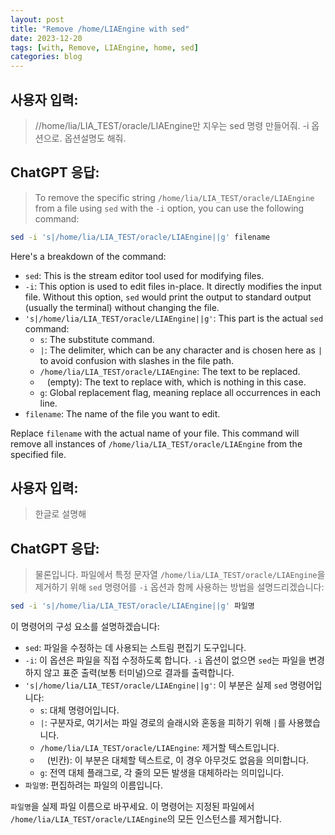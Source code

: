 ```yaml
---
layout: post
title: "Remove /home/LIAEngine with sed"
date: 2023-12-20
tags: [with, Remove, LIAEngine, home, sed]
categories: blog
---
```


## 사용자 입력:
> //home/lia/LIA_TEST/oracle/LIAEngine만 지우는 sed 명령 만들어줘. -i 옵션으로. 옵션설명도 해줘.

## ChatGPT 응답:
> To remove the specific string `/home/lia/LIA_TEST/oracle/LIAEngine` from a file using `sed` with the `-i` option, you can use the following command:

```bash
sed -i 's|/home/lia/LIA_TEST/oracle/LIAEngine||g' filename
```

Here's a breakdown of the command:

- `sed`: This is the stream editor tool used for modifying files.
- `-i`: This option is used to edit files in-place. It directly modifies the input file. Without this option, `sed` would print the output to standard output (usually the terminal) without changing the file.
- `'s|/home/lia/LIA_TEST/oracle/LIAEngine||g'`: This part is the actual `sed` command:
    - `s`: The substitute command.
    - `|`: The delimiter, which can be any character and is chosen here as `|` to avoid confusion with slashes in the file path.
    - `/home/lia/LIA_TEST/oracle/LIAEngine`: The text to be replaced.
    - ` ` (empty): The text to replace with, which is nothing in this case.
    - `g`: Global replacement flag, meaning replace all occurrences in each line.
- `filename`: The name of the file you want to edit.

Replace `filename` with the actual name of your file. This command will remove all instances of `/home/lia/LIA_TEST/oracle/LIAEngine` from the specified file.

## 사용자 입력:
> 한글로 설명해

## ChatGPT 응답:
> 물론입니다. 파일에서 특정 문자열 `/home/lia/LIA_TEST/oracle/LIAEngine`을 제거하기 위해 `sed` 명령어를 `-i` 옵션과 함께 사용하는 방법을 설명드리겠습니다:

```bash
sed -i 's|/home/lia/LIA_TEST/oracle/LIAEngine||g' 파일명
```

이 명령어의 구성 요소를 설명하겠습니다:

- `sed`: 파일을 수정하는 데 사용되는 스트림 편집기 도구입니다.
- `-i`: 이 옵션은 파일을 직접 수정하도록 합니다. `-i` 옵션이 없으면 `sed`는 파일을 변경하지 않고 표준 출력(보통 터미널)으로 결과를 출력합니다.
- `'s|/home/lia/LIA_TEST/oracle/LIAEngine||g'`: 이 부분은 실제 `sed` 명령어입니다:
    - `s`: 대체 명령어입니다.
    - `|`: 구분자로, 여기서는 파일 경로의 슬래시와 혼동을 피하기 위해 `|`를 사용했습니다.
    - `/home/lia/LIA_TEST/oracle/LIAEngine`: 제거할 텍스트입니다.
    - ` ` (빈칸): 이 부분은 대체할 텍스트로, 이 경우 아무것도 없음을 의미합니다.
    - `g`: 전역 대체 플래그로, 각 줄의 모든 발생을 대체하라는 의미입니다.
- `파일명`: 편집하려는 파일의 이름입니다.

`파일명`을 실제 파일 이름으로 바꾸세요. 이 명령어는 지정된 파일에서 `/home/lia/LIA_TEST/oracle/LIAEngine`의 모든 인스턴스를 제거합니다.

